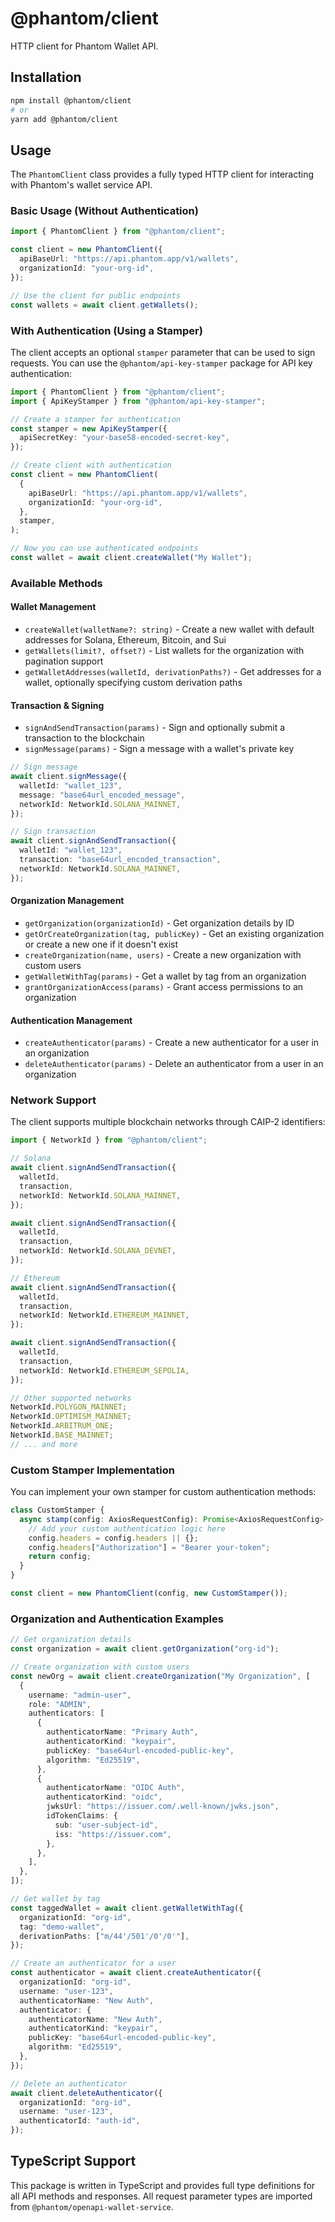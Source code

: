 # @phantom/client

HTTP client for Phantom Wallet API.

## Installation

```bash
npm install @phantom/client
# or
yarn add @phantom/client
```

## Usage

The `PhantomClient` class provides a fully typed HTTP client for interacting with Phantom's wallet service API.

### Basic Usage (Without Authentication)

```typescript
import { PhantomClient } from "@phantom/client";

const client = new PhantomClient({
  apiBaseUrl: "https://api.phantom.app/v1/wallets",
  organizationId: "your-org-id",
});

// Use the client for public endpoints
const wallets = await client.getWallets();
```

### With Authentication (Using a Stamper)

The client accepts an optional `stamper` parameter that can be used to sign requests. You can use the `@phantom/api-key-stamper` package for API key authentication:

```typescript
import { PhantomClient } from "@phantom/client";
import { ApiKeyStamper } from "@phantom/api-key-stamper";

// Create a stamper for authentication
const stamper = new ApiKeyStamper({
  apiSecretKey: "your-base58-encoded-secret-key",
});

// Create client with authentication
const client = new PhantomClient(
  {
    apiBaseUrl: "https://api.phantom.app/v1/wallets",
    organizationId: "your-org-id",
  },
  stamper,
);

// Now you can use authenticated endpoints
const wallet = await client.createWallet("My Wallet");
```

### Available Methods

#### Wallet Management

- `createWallet(walletName?: string)` - Create a new wallet with default addresses for Solana, Ethereum, Bitcoin, and Sui
- `getWallets(limit?, offset?)` - List wallets for the organization with pagination support
- `getWalletAddresses(walletId, derivationPaths?)` - Get addresses for a wallet, optionally specifying custom derivation paths

#### Transaction & Signing

- `signAndSendTransaction(params)` - Sign and optionally submit a transaction to the blockchain
- `signMessage(params)` - Sign a message with a wallet's private key

```typescript
// Sign message
await client.signMessage({
  walletId: "wallet_123",
  message: "base64url_encoded_message",
  networkId: NetworkId.SOLANA_MAINNET,
});

// Sign transaction
await client.signAndSendTransaction({
  walletId: "wallet_123",
  transaction: "base64url_encoded_transaction",
  networkId: NetworkId.SOLANA_MAINNET,
});
```

#### Organization Management

- `getOrganization(organizationId)` - Get organization details by ID
- `getOrCreateOrganization(tag, publicKey)` - Get an existing organization or create a new one if it doesn't exist
- `createOrganization(name, users)` - Create a new organization with custom users
- `getWalletWithTag(params)` - Get a wallet by tag from an organization
- `grantOrganizationAccess(params)` - Grant access permissions to an organization

#### Authentication Management

- `createAuthenticator(params)` - Create a new authenticator for a user in an organization
- `deleteAuthenticator(params)` - Delete an authenticator from a user in an organization

### Network Support

The client supports multiple blockchain networks through CAIP-2 identifiers:

```typescript
import { NetworkId } from "@phantom/client";

// Solana
await client.signAndSendTransaction({
  walletId,
  transaction,
  networkId: NetworkId.SOLANA_MAINNET,
});

await client.signAndSendTransaction({
  walletId,
  transaction,
  networkId: NetworkId.SOLANA_DEVNET,
});

// Ethereum
await client.signAndSendTransaction({
  walletId,
  transaction,
  networkId: NetworkId.ETHEREUM_MAINNET,
});

await client.signAndSendTransaction({
  walletId,
  transaction,
  networkId: NetworkId.ETHEREUM_SEPOLIA,
});

// Other supported networks
NetworkId.POLYGON_MAINNET;
NetworkId.OPTIMISM_MAINNET;
NetworkId.ARBITRUM_ONE;
NetworkId.BASE_MAINNET;
// ... and more
```

### Custom Stamper Implementation

You can implement your own stamper for custom authentication methods:

```typescript
class CustomStamper {
  async stamp(config: AxiosRequestConfig): Promise<AxiosRequestConfig> {
    // Add your custom authentication logic here
    config.headers = config.headers || {};
    config.headers["Authorization"] = "Bearer your-token";
    return config;
  }
}

const client = new PhantomClient(config, new CustomStamper());
```

### Organization and Authentication Examples

```typescript
// Get organization details
const organization = await client.getOrganization("org-id");

// Create organization with custom users
const newOrg = await client.createOrganization("My Organization", [
  {
    username: "admin-user",
    role: "ADMIN",
    authenticators: [
      {
        authenticatorName: "Primary Auth",
        authenticatorKind: "keypair",
        publicKey: "base64url-encoded-public-key",
        algorithm: "Ed25519",
      },
      {
        authenticatorName: "OIDC Auth",
        authenticatorKind: "oidc",
        jwksUrl: "https://issuer.com/.well-known/jwks.json",
        idTokenClaims: {
          sub: "user-subject-id",
          iss: "https://issuer.com",
        },
      },
    ],
  },
]);

// Get wallet by tag
const taggedWallet = await client.getWalletWithTag({
  organizationId: "org-id",
  tag: "demo-wallet",
  derivationPaths: ["m/44'/501'/0'/0'"],
});

// Create an authenticator for a user
const authenticator = await client.createAuthenticator({
  organizationId: "org-id",
  username: "user-123",
  authenticatorName: "New Auth",
  authenticator: {
    authenticatorName: "New Auth",
    authenticatorKind: "keypair",
    publicKey: "base64url-encoded-public-key",
    algorithm: "Ed25519",
  },
});

// Delete an authenticator
await client.deleteAuthenticator({
  organizationId: "org-id",
  username: "user-123",
  authenticatorId: "auth-id",
});
```

## TypeScript Support

This package is written in TypeScript and provides full type definitions for all API methods and responses. All request parameter types are imported from `@phantom/openapi-wallet-service`.
